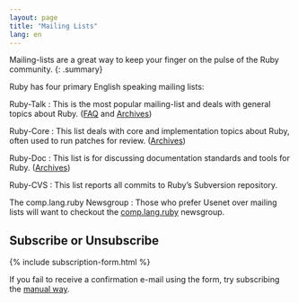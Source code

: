 ```yaml
---
layout: page
title: "Mailing Lists"
lang: en
---
```


Mailing-lists are a great way to keep your finger on the pulse of the
Ruby community.
{: .summary}

Ruby has four primary English speaking mailing lists:

Ruby-Talk
: This is the most popular mailing-list and deals with general topics
  about Ruby. ([FAQ][2] and [Archives][3])

Ruby-Core
: This list deals with core and implementation topics about Ruby, often
  used to run patches for review. ([Archives][4])

Ruby-Doc
: This list is for discussing documentation standards and tools for
  Ruby. ([Archives][5])

Ruby-CVS
: This list reports all commits to Ruby’s Subversion repository.

The comp.lang.ruby Newsgroup
: Those who prefer Usenet over mailing lists will want to checkout the
  [comp.lang.ruby](news:comp.lang.ruby) newsgroup.


## Subscribe or Unsubscribe

{% include subscription-form.html %}

If you fail to receive a confirmation e-mail using the form, try
subscribing the [manual way](manual-instructions/).



[2]: http://rubyhacker.com/clrFAQ.html
[3]: http://blade.nagaokaut.ac.jp/ruby/ruby-talk/index.shtml
[4]: http://blade.nagaokaut.ac.jp/ruby/ruby-core/index.shtml
[5]: http://lists.ruby-lang.org/pipermail/ruby-doc/
